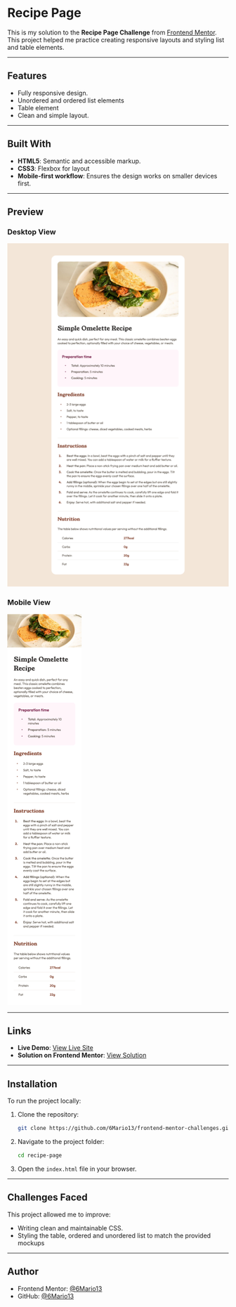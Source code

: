 
# Recipe Page

This is my solution to the **Recipe Page Challenge** from [Frontend Mentor](https://www.frontendmentor.io/challenges). This project helped me practice creating responsive layouts and styling list and table elements.

---

## Features

- Fully responsive design.
- Unordered and ordered list elements
- Table element
- Clean and simple layout.

---

## Built With

- **HTML5**: Semantic and accessible markup.
- **CSS3**: Flexbox for layout
- **Mobile-first workflow**: Ensures the design works on smaller devices first.

---

## Preview

### Desktop View

![Desktop View](./assets/screenshots/desktop-Frontend-Mentor-Recipe-page.png)

### Mobile View  
![Mobile View](./assets/screenshots/mobile-Frontend-Mentor-Recipe-page.png)

---

## Links

- **Live Demo**: [View Live Site](https://6mario13.github.io/frontend-mentor-challenges/recipe-page/)
- **Solution on Frontend Mentor**: [View Solution](https://www.frontendmentor.io/solutions/recipe-page-with-lists-and-table-elements-Wu_OBQkxgF)

---

## Installation

To run the project locally:

1. Clone the repository:
   ```bash
   git clone https://github.com/6Mario13/frontend-mentor-challenges.git
   ```
2. Navigate to the project folder:
   ```bash
   cd recipe-page
   ```
3. Open the `index.html` file in your browser.

---

## Challenges Faced

This project allowed me to improve:
- Writing clean and maintainable CSS.
- Styling the table, ordered and unordered list to match the provided mockups

---

## Author

- Frontend Mentor: [@6Mario13](https://www.frontendmentor.io/profile/6Mario13)
- GitHub: [@6Mario13](https://github.com/6Mario13)